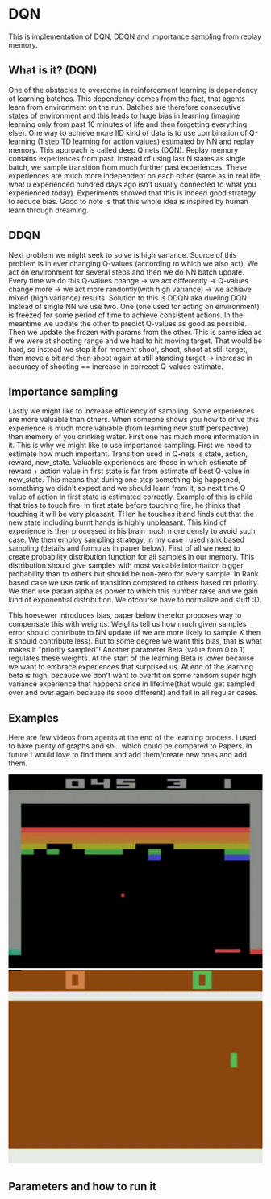 # DQN
This is implementation of DQN, DDQN and importance sampling from replay memory.

## What is it? (DQN)
One of the obstacles to overcome in reinforcement learning is dependency of learning batches. This dependency comes from the fact, that agents learn from environment on the run. Batches are therefore consecutive states of environment and this leads to huge bias in learning (imagine learning only from past 10 minutes of life and then forgetting everything else). 
One way to achieve more IID kind of data is to use combination of Q-learning (1 step TD learning for action values) estimated by NN and replay memory. This approach is called deep Q nets (DQN). Replay memory contains experiences from past. Instead of using last N states as single batch, we sample transition from much further past experiences. These experiences are much more independent on each other (same as in real life, what u experienced hundred days ago isn't usually connected to what you experienced today). Experiments showed that this is indeed good strategy to reduce bias. Good to note is that this whole idea is inspired by human learn through dreaming.

## 

## DDQN
Next problem we might seek to solve is high variance. Source of this problem is in ever changing Q-values (according to which we also act). We act on environment for several steps and then we do NN batch update. Every time we do this Q-values change -> we act differently -> Q-values change more -> we act more randomly(with high variance) -> we achiave mixed (high variance) results. Solution to this is DDQN aka dueling DQN. Instead of single NN we use two. One (one used for acting on environment) is freezed for some period of time to achieve consistent actions. In the meantime we update the other to predict Q-values as good as possible. Then we update the frozen with params from the other. This is same idea as if we were at shooting range and we had to hit moving target. That would be hard, so instead we stop it for moment shoot, shoot, shoot at still target, then move a bit and then shoot again at still standing target -> increase in accuracy of shooting == increase in correcet Q-values estimate. 

## Importance sampling
Lastly we might like to increase efficiency of sampling. Some experiences are more valuable than others. When someone shows you how to drive this experience is much more valuable (from learning new stuff perspective) than memory of you drinking water. First one has much more information in it. This is why we might like to use importance sampling. First we need to estimate how much important. Transition used in Q-nets is state, action, reward, new_state. Valuable experiences are those in which estimate of reward + action value in first state is far from estimate of best Q-value in new_state. This means that during one step something big happened, something we didn't expect and we should learn from it, so next time Q value of action in first state is estimated correctly. Example of this is child that tries to touch fire. In first state before touching fire, he thinks that touching it will be very pleasant. THen he touches it and finds out that the new state including burnt hands is highly unpleasant. This kind of experience is then processed in his brain much more densly to avoid such case.
We then employ sampling strategy, in my case i used rank based sampling (details and formulas in paper below). First of all we need to create probability distribution function for all samples in our memory. This distribution should give samples with most valuable information bigger probability than to others but should be non-zero for every sample. In Rank based case we use rank of transition compared to others based on priority. We then use param alpha as power to which this number raise and we gain kind of exponential distribution. We ofcourse have to normalize and stuff :D.

This hoevewer introduces bias, paper below therefor proposes way to compensate this with weights. Weights tell us how much given samples error should contribute to NN update (if we are more likely to sample X then it should contribute less). But to some degree we want this bias, that is what makes it "priority sampled"! Another parameter Beta (value from 0 to 1) regulates these weights. At the start of the learning Beta is lower because we want to embrace experiences that surprised us. At end of the learning beta is high, because we don't want to overfit on some random super high variance experience that happens once in lifetime(that would get sampled over and over again because its sooo different) and fail in all regular cases.

## Examples
Here are few videos from agents at the end of the learning process. I used to have plenty of graphs and shi.. which could be compared to Papers. In future I would love to find them and add them/create new ones and add them.

![breakout](https://github.com/DanielKarasek/DQN/blob/master/videos_readme/breakout.gif)
![pong](https://github.com/DanielKarasek/DQN/blob/master/videos_readme/pong.gif)


## Parameters and how to run it
